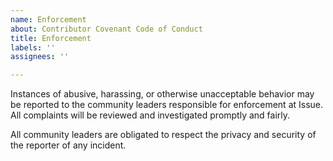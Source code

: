 ```yaml
---
name: Enforcement
about: Contributor Covenant Code of Conduct
title: Enforcement
labels: ''
assignees: ''

---
```


Instances of abusive, harassing, or otherwise unacceptable behavior may be reported to the community leaders responsible for enforcement at Issue. All complaints will be reviewed and investigated promptly and fairly.

All community leaders are obligated to respect the privacy and security of the reporter of any incident.
